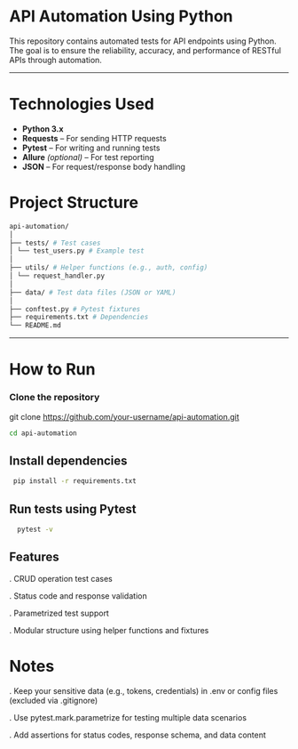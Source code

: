 #  API Automation Using Python

This repository contains automated tests for API endpoints using Python. The goal is to ensure the reliability, accuracy, and performance of RESTful APIs through automation.

---

#  Technologies Used

- **Python 3.x**
- **Requests** – For sending HTTP requests
- **Pytest** – For writing and running tests
- **Allure** *(optional)* – For test reporting
- **JSON** – For request/response body handling


#  Project Structure
```bash
api-automation/
│
├── tests/ # Test cases
│ └── test_users.py # Example test
│
├── utils/ # Helper functions (e.g., auth, config)
│ └── request_handler.py
│
├── data/ # Test data files (JSON or YAML)
│
├── conftest.py # Pytest fixtures
├── requirements.txt # Dependencies
└── README.md
```

---

#  How to Run

### Clone the repository


git clone https://github.com/your-username/api-automation.git
```bash
cd api-automation
```

 
## Install dependencies

 ```bash
  pip install -r requirements.txt
```

## Run tests using Pytest
```bash
  pytest -v
```
  
## Features
  . CRUD operation test cases

  . Status code and response validation

  . Parametrized test support

  . Modular structure using helper functions and fixtures

# Notes
  . Keep your sensitive data (e.g., tokens, credentials) in .env or config files (excluded via .gitignore)
  
  . Use pytest.mark.parametrize for testing multiple data scenarios
  
  . Add assertions for status codes, response schema, and data content

